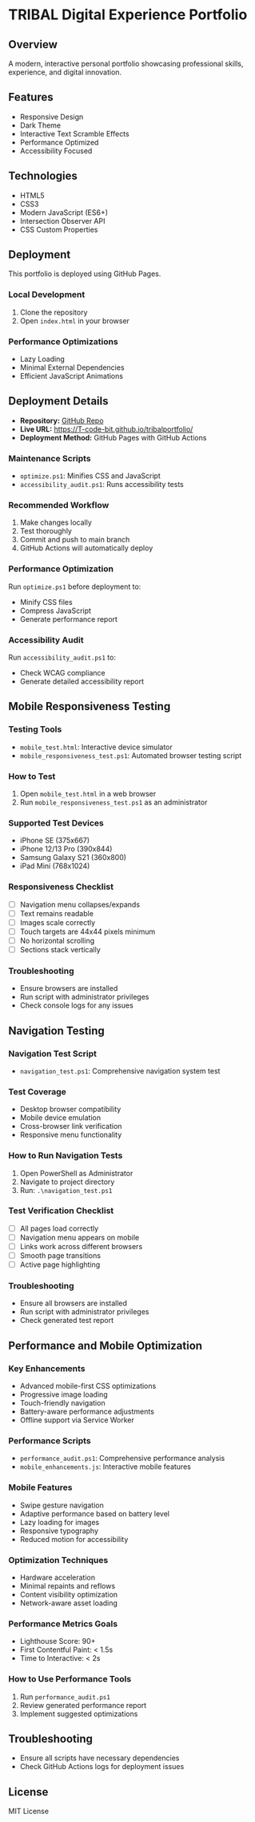 # TRIBAL Digital Experience Portfolio

## Overview
A modern, interactive personal portfolio showcasing professional skills, experience, and digital innovation.

## Features
- Responsive Design
- Dark Theme
- Interactive Text Scramble Effects
- Performance Optimized
- Accessibility Focused

## Technologies
- HTML5
- CSS3
- Modern JavaScript (ES6+)
- Intersection Observer API
- CSS Custom Properties

## Deployment
This portfolio is deployed using GitHub Pages. 

### Local Development
1. Clone the repository
2. Open `index.html` in your browser

### Performance Optimizations
- Lazy Loading
- Minimal External Dependencies
- Efficient JavaScript Animations

## Deployment Details
- **Repository:** [GitHub Repo](https://github.com/T-code-bit/tribalportfolio)
- **Live URL:** https://T-code-bit.github.io/tribalportfolio/
- **Deployment Method:** GitHub Pages with GitHub Actions

### Maintenance Scripts
- `optimize.ps1`: Minifies CSS and JavaScript
- `accessibility_audit.ps1`: Runs accessibility tests

### Recommended Workflow
1. Make changes locally
2. Test thoroughly
3. Commit and push to main branch
4. GitHub Actions will automatically deploy

### Performance Optimization
Run `optimize.ps1` before deployment to:
- Minify CSS files
- Compress JavaScript
- Generate performance report

### Accessibility Audit
Run `accessibility_audit.ps1` to:
- Check WCAG compliance
- Generate detailed accessibility report

## Mobile Responsiveness Testing

### Testing Tools
- `mobile_test.html`: Interactive device simulator
- `mobile_responsiveness_test.ps1`: Automated browser testing script

### How to Test
1. Open `mobile_test.html` in a web browser
2. Run `mobile_responsiveness_test.ps1` as an administrator

### Supported Test Devices
- iPhone SE (375x667)
- iPhone 12/13 Pro (390x844)
- Samsung Galaxy S21 (360x800)
- iPad Mini (768x1024)

### Responsiveness Checklist
- [ ] Navigation menu collapses/expands
- [ ] Text remains readable
- [ ] Images scale correctly
- [ ] Touch targets are 44x44 pixels minimum
- [ ] No horizontal scrolling
- [ ] Sections stack vertically

### Troubleshooting
- Ensure browsers are installed
- Run script with administrator privileges
- Check console logs for any issues

## Navigation Testing

### Navigation Test Script
- `navigation_test.ps1`: Comprehensive navigation system test

### Test Coverage
- Desktop browser compatibility
- Mobile device emulation
- Cross-browser link verification
- Responsive menu functionality

### How to Run Navigation Tests
1. Open PowerShell as Administrator
2. Navigate to project directory
3. Run: `.\navigation_test.ps1`

### Test Verification Checklist
- [ ] All pages load correctly
- [ ] Navigation menu appears on mobile
- [ ] Links work across different browsers
- [ ] Smooth page transitions
- [ ] Active page highlighting

### Troubleshooting
- Ensure all browsers are installed
- Run script with administrator privileges
- Check generated test report

## Performance and Mobile Optimization

### Key Enhancements
- Advanced mobile-first CSS optimizations
- Progressive image loading
- Touch-friendly navigation
- Battery-aware performance adjustments
- Offline support via Service Worker

### Performance Scripts
- `performance_audit.ps1`: Comprehensive performance analysis
- `mobile_enhancements.js`: Interactive mobile features

### Mobile Features
- Swipe gesture navigation
- Adaptive performance based on battery level
- Lazy loading for images
- Responsive typography
- Reduced motion for accessibility

### Optimization Techniques
- Hardware acceleration
- Minimal repaints and reflows
- Content visibility optimization
- Network-aware asset loading

### Performance Metrics Goals
- Lighthouse Score: 90+
- First Contentful Paint: < 1.5s
- Time to Interactive: < 2s

### How to Use Performance Tools
1. Run `performance_audit.ps1`
2. Review generated performance report
3. Implement suggested optimizations

## Troubleshooting
- Ensure all scripts have necessary dependencies
- Check GitHub Actions logs for deployment issues

## License
MIT License

